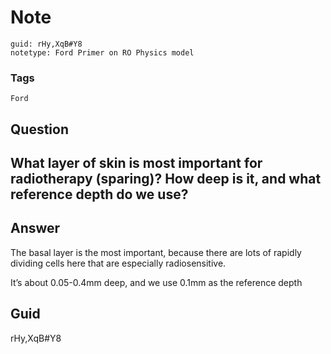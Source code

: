 # Note
```
guid: rHy,XqB#Y8
notetype: Ford Primer on RO Physics model
```

### Tags
```
Ford
```

## Question
<h2>What layer of skin is most important for radiotherapy (sparing)? How deep is it, and what reference depth do we use?</h2>

## Answer
<section>
<p>The basal layer is the most important, because there are lots of rapidly dividing cells here that are especially radiosensitive.</p>
<p>It’s about 0.05-0.4mm deep, and we use 0.1mm as the reference depth</p>

</section>

## Guid
rHy,XqB#Y8

